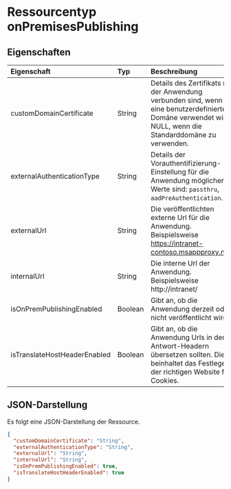 # <a name="onpremisespublishing-resource-type"></a>Ressourcentyp onPremisesPublishing




## <a name="properties"></a>Eigenschaften
| Eigenschaft     | Typ   |Beschreibung|
|:---------------|:--------|:----------|
|customDomainCertificate|String|Details des Zertifikats mit der Anwendung verbunden sind, wenn eine benutzerdefinierte Domäne verwendet wird. NULL, wenn die Standarddomäne zu verwenden.|
|externalAuthenticationType|String|Details der Vorauthentifizierung-Einstellung für die Anwendung möglichen Werte sind: `passthru`, `aadPreAuthentication`.|
|externalUrl|String|Die veröffentlichten externe Url für die Anwendung. Beispielsweise https://intranet-contoso.msappproxy.net/  |
|internalUrl|String|Die interne Url der Anwendung. Beispielsweise http://intranet/|
|isOnPremPublishingEnabled|Boolean|Gibt an, ob die Anwendung derzeit oder nicht veröffentlicht wird.|
|isTranslateHostHeaderEnabled|Boolean|Gibt an, ob die Anwendung Urls in der Antwort-Headern übersetzen sollten. Dies beinhaltet das Festlegen der richtigen Website für Cookies.|

## <a name="json-representation"></a>JSON-Darstellung

Es folgt eine JSON-Darstellung der Ressource.

<!-- {
  "blockType": "resource",
  "optionalProperties": [

  ],
  "@odata.type": "microsoft.graph.onPremisesPublishing"
}-->

```json
{
  "customDomainCertificate": "String",
  "externalAuthenticationType": "String",
  "externalUrl": "String",
  "internalUrl": "String",
  "isOnPremPublishingEnabled": true,
  "isTranslateHostHeaderEnabled": true
}

```

<!-- uuid: 8fcb5dbc-d5aa-4681-8e31-b001d5168d79
2015-10-25 14:57:30 UTC -->
<!-- {
  "type": "#page.annotation",
  "description": "onPremisesPublishing resource",
  "keywords": "",
  "section": "documentation",
  "tocPath": ""
}-->